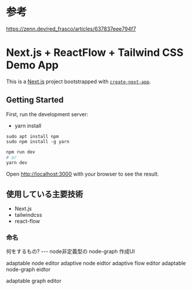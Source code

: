 # 参考

https://zenn.dev/red_frasco/articles/637837eee794f7

# Next.js + ReactFlow + Tailwind CSS Demo App

This is a [Next.js](https://nextjs.org/) project bootstrapped with [`create-next-app`](https://github.com/vercel/next.js/tree/canary/packages/create-next-app).

## Getting Started

First, run the development server:


- yarn install


```
sudo apt install npm
sudo npm install -g yarn
```

```bash
npm run dev
# or
yarn dev
```

Open [http://localhost:3000](http://localhost:3000) with your browser to see the result.

## 使用している主要技術

- Next.js
- tailwindcss
- react-flow


### 命名


何をするもの? --- node非定義型の node-graph 作成UI

adaptable node editor
adaptive node eidtor
adaptive flow editor
adaptable node-graph eidtor

adaptable graph editor

